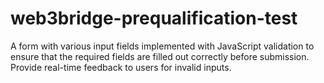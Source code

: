# web3bridge-prequalification-test
A form with various input fields implemented with JavaScript validation to ensure that the
required fields are filled out correctly before submission. Provide real-time feedback to users for
invalid inputs.
